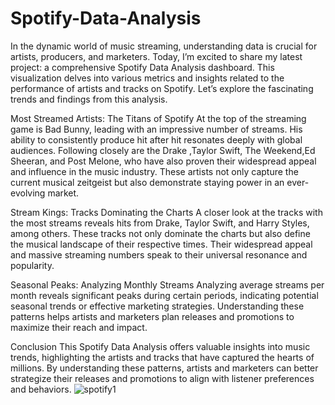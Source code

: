 # Spotify-Data-Analysis

In the dynamic world of music streaming, understanding data is crucial for artists, producers, and marketers. Today, I’m excited to share my latest project: a comprehensive Spotify Data Analysis dashboard. This visualization delves into various metrics and insights related to the performance of artists and tracks on Spotify. Let’s explore the fascinating trends and findings from this analysis.

Most Streamed Artists: The Titans of Spotify
At the top of the streaming game is Bad Bunny, leading with an impressive number of streams. His ability to consistently produce hit after hit resonates deeply with global audiences. Following closely are the Drake ,Taylor Swift, The Weekend,Ed Sheeran, and Post Melone, who have also proven their widespread appeal and influence in the music industry. These artists not only capture the current musical zeitgeist but also demonstrate staying power in an ever-evolving market.

Stream Kings: Tracks Dominating the Charts
A closer look at the tracks with the most streams reveals hits from Drake, Taylor Swift, and Harry Styles, among others. These tracks not only dominate the charts but also define the musical landscape of their respective times. Their widespread appeal and massive streaming numbers speak to their universal resonance and popularity.

Seasonal Peaks: Analyzing Monthly Streams
Analyzing average streams per month reveals significant peaks during certain periods, indicating potential seasonal trends or effective marketing strategies. Understanding these patterns helps artists and marketers plan releases and promotions to maximize their reach and impact.


Conclusion
This Spotify Data Analysis offers valuable insights into music trends, highlighting the artists and tracks that have captured the hearts of millions. By understanding these patterns, artists and marketers can better strategize their releases and promotions to align with listener preferences and behaviors.
![spotify1](https://github.com/user-attachments/assets/16ddcb75-a6bf-4851-b678-4503bdda488f)
